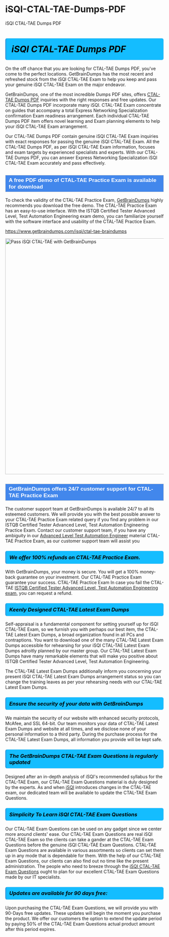 # iSQI-CTAL-TAE-Dumps-PDF
iSQI CTAL-TAE Dumps PDF
<h1><strong><span style="display: block; color: #000000; background: #14BDFF; border: 0.5px solid #AED6F1; border-left: 3px solid #3498DB; padding: .6em; border-radius: 6px;">                     <em>iSQI CTAL-TAE <span class="exam_variation">Dumps PDF</span> </em>                </span></strong>            </h1>                        <p>On the off chance that you are looking for CTAL-TAE <span class="exam_variation">Dumps PDF</span>, you've come to the perfect locations.             GetBrainDumps has the most recent and refreshed stock from the iSQI CTAL-TAE Exam to help you keep and pass your genuine iSQI CTAL-TAE Exam on the major endeavor.</p>                        <p>GetBrainDumps, one of the most incredible <span class="exam_variation">Dumps PDF</span> sites, offers <a href="https://www.getbraindumps.com/isqi/ctal-tae-braindumps">CTAL-TAE <span class="exam_variation">Dumps PDF</span></a> inquiries with the right responses and free updates. Our CTAL-TAE <span class="exam_variation">Dumps PDF</span> incorporate             many iSQI. CTAL-TAE Exam concentrate on guides that accompany a total Express Networking Specialization confirmation Exam readiness arrangement. Each individual             CTAL-TAE <span class="exam_variation">Dumps PDF</span> item offers novel learning and Exam planning elements to help your iSQI CTAL-TAE Exam arrangement.</p>                        <p>Our CTAL-TAE <span class="exam_variation">Dumps PDF</span> contain genuine iSQI CTAL-TAE Exam inquiries with exact responses for passing the genuine iSQI CTAL-TAE Exam. All the CTAL-TAE <span class="exam_variation">Dumps PDF</span>,             as per iSQI CTAL-TAE Exam information, focuses and exam targets by experienced specialists and experts. With our CTAL-TAE <span class="exam_variation">Dumps PDF</span>, you can answer             Express Networking Specialization iSQI CTAL-TAE Exam accurately and pass effectively.</p>                        <h2 style="background: #4287ec; border: 1px solid #cccccc; padding: 5px 10px;">                <span style="color: #ffffff;">                    <span style="font-size: 11pt;">                        <span style="line-height: normal;">                            <span style="font-family: Calibri,sans-serif;">                                <strong>                                    <span style="font-size: 13.0pt;">A free PDF demo of CTAL-TAE <span class="exam_variation2">Practice Exam</span> is available for download</span>                                </strong>                            </span>                        </span>                    </span>                </span>            </h2>                        <p>To check the validity of the CTAL-TAE <span class="exam_variation2">Practice Exam</span>, <a href="https://www.getbraindumps.com/">GetBrainDumps</a> highly recommends you download the free demo. The CTAL-TAE <span class="exam_variation2">Practice Exam</span> has an easy-to-use interface.             With the ISTQB Certified Tester Advanced Level, Test Automation Engineering exam demo, you can familiarize yourself with the software interface and usability of the CTAL-TAE <span class="exam_variation2">Practice Exam</span>.</p>                        <p><a href="https://www.getbraindumps.com/isqi/ctal-tae-braindumps">https://www.getbraindumps.com/isqi/ctal-tae-braindumps</a></p>                        <p><a href="https://www.getbraindumps.com/"><img src="https://www.getbraindumps.com/images/get-updated-exam-questions-with-discount-getbraindumps.jpg" class="postImage" alt="Pass iSQI CTAL-TAE with GetBrainDumps" width="750"></a></p>                            <h2 style="background: #4287ec; border: 1px solid #cccccc; padding: 5px 10px;">                <span style="color: #ffffff;">                    <span style="font-size: 11pt;">                        <span style="line-height: normal;">                            <span style="font-family: Calibri,sans-serif;">                                <strong>                                    <span style="font-size: 13.0pt;">GetBrainDumps offers 24/7 customer support for CTAL-TAE <span class="exam_variation2">Practice Exam</span> </span>                                </strong>                            </span>                        </span>                    </span>                </span>            </h2>                        <p>The customer support team at GetBrainDumps is available 24/7 to all its esteemed customers. We will provide you with the best possible answer to your CTAL-TAE <span class="exam_variation2">Practice Exam</span>            related query if you find any problem in our ISTQB Certified Tester Advanced Level, Test Automation Engineering <span class="exam_variation2">Practice Exam</span>. Contact our customer support team, if you have any ambiguity in             our <a href="https://www.getbraindumps.com/isqi/advanced-level-test-automation-engineer-braindumps.html">Advanced Level Test Automation Engineer</a> material CTAL-TAE <span class="exam_variation2">Practice Exam</span>, as our customer support team will assist you</p>                        <h3>                <strong>                    <span style="display: block; color: #000000; background: #14BDFF; border: 0.5px solid #AED6F1; border-left: 3px solid #3498DB; padding: .6em; border-radius: 6px;">                        <em>We offer 100% refunds on CTAL-TAE <span class="exam_variation2">Practice Exam</span>.</em>                    </span>                </strong>            </h3>                        <p>With GetBrainDumps, your money is secure. You will get a 100% money-back guarantee on your investment. Our CTAL-TAE <span class="exam_variation2">Practice Exam</span> guarantee your success.             CTAL-TAE <span class="exam_variation2">Practice Exam</span> In case you fail the CTAL-TAE <a href="https://www.getbraindumps.com/isqi/ctal-tae-braindumps">ISTQB Certified Tester Advanced Level, Test Automation Engineering exam</a>, you can request a refund.</p>                        <h3>                <strong>                    <span style="display: block; color: #000000; background: #14BDFF; border: 0.5px solid #AED6F1; border-left: 3px solid #3498DB; padding: .6em; border-radius: 6px;">                        <em>Keenly Designed CTAL-TAE <span class="exam_variation3">Latest Exam Dumps</span></em>                    </span>                </strong>            </h3>                        <p>Self-appraisal is a fundamental component for setting yourself up for iSQI CTAL-TAE Exam, so we furnish you with perhaps our best item, the CTAL-TAE <span class="exam_variation3">Latest Exam Dumps</span>,             a broad organization found in all PCs and contraptions. You want to download one of the many CTAL-TAE <span class="exam_variation3">Latest Exam Dumps</span> accessible for rehearsing for your             iSQI CTAL-TAE <span class="exam_variation3">Latest Exam Dumps</span> adroitly planned by our master group. Our CTAL-TAE <span class="exam_variation3">Latest Exam Dumps</span> have many remarkable elements that will make you             positive about ISTQB Certified Tester Advanced Level, Test Automation Engineering.</p>                        <p>The CTAL-TAE <span class="exam_variation3">Latest Exam Dumps</span> additionally inform you concerning your present iSQI CTAL-TAE <span class="exam_variation3">Latest Exam Dumps</span> arrangement status so you can change the training             leaves as per your rehearsing needs with our CTAL-TAE <span class="exam_variation3">Latest Exam Dumps</span>.</p>                        <h3>                <strong>                    <span style="display: block; color: #000000; background: #14BDFF; border: 0.5px solid #AED6F1; border-left: 3px solid #3498DB; padding: .6em; border-radius: 6px;">                        <em>Ensure the security of your data with GetBrainDumps </em>                    </span>                </strong>            </h3>                        <p>We maintain the security of our website with enhanced security protocols, McAfee, and SSL 64-bit. Our team monitors your data of CTAL-TAE <span class="exam_variation3">Latest Exam Dumps</span> and website at all times,             and we disclose none of your personal information to a third party. During the purchase process for the CTAL-TAE <span class="exam_variation3">Latest Exam Dumps</span>, all information you provide will be kept safe.</p>                        <h3>                <strong>                    <span style="display: block; color: #000000; background: #14BDFF; border: 0.5px solid #AED6F1; border-left: 3px solid #3498DB; padding: .6em; border-radius: 6px;">                        <em>The GetBrainDumps CTAL-TAE <span class="exam_variation4">Exam Questions</span> is regularly updated </em>                    </span>                </strong>            </h3>                        <p>Designed after an in-depth analysis of iSQI's recommended syllabus for the CTAL-TAE Exam, our CTAL-TAE <span class="exam_variation4">Exam Questions</span> material is duly designed by the experts.             As and when <a href="https://www.getbraindumps.com/isqi-braindumps.html">iSQI</a> introduces changes in the CTAL-TAE exam, our dedicated team will be available to update the CTAL-TAE <span class="exam_variation4">Exam Questions</span>.</p>                        <h3>                <strong>                    <span style="display: block; color: #000000; background: #14BDFF; border: 0.5px solid #AED6F1; border-left: 3px solid #3498DB; padding: .6em; border-radius: 6px;">                        <em>Simplicity To Learn iSQI CTAL-TAE <span class="exam_variation4">Exam Questions</span></em>                    </span>                </strong>            </h3>                        <p>Our CTAL-TAE <span class="exam_variation4">Exam Questions</span> can be used on any gadget since we center more around clients' ease. Our CTAL-TAE <span class="exam_variation4">Exam Questions</span> are real iSQI CTAL-TAE Exam             so the clients can take a gander at the CTAL-TAE <span class="exam_variation4">Exam Questions</span> before the genuine iSQI CTAL-TAE <span class="exam_variation4">Exam Questions</span>. CTAL-TAE <span class="exam_variation4">Exam Questions</span> are available in various assortments             so clients can set them up in any mode that is dependable for them. With the help of our CTAL-TAE <span class="exam_variation4">Exam Questions</span>, our clients can also find out no time like the present administration.             The people who need to breeze through the <a href="https://www.getbraindumps.com/isqi/ctal-tae-braindumps">iSQI CTAL-TAE <span class="exam_variation4">Exam Questions</span></a> ought to plan for our excellent CTAL-TAE <span class="exam_variation4">Exam Questions</span> made by our IT specialists.</p>                        <h3>                <strong>                    <span style="display: block; color: #000000; background: #14BDFF; border: 0.5px solid #AED6F1; border-left: 3px solid #3498DB; padding: .6em; border-radius: 6px;">                        <em>Updates are available for 90 days free:</em>                    </span>                </strong>            </h3>                        <p>Upon purchasing the CTAL-TAE <span class="exam_variation4">Exam Questions</span>, we will provide you with 90-Days free updates. These updates will begin the moment you purchase the product.             We offer our customers the option to extend the update period by paying 50% of the CTAL-TAE <span class="exam_variation4">Exam Questions</span> actual product amount after this period expires.</p>                    
